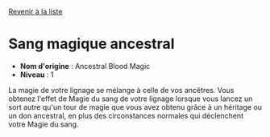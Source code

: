 [Revenir à la liste](..)

# Sang magique ancestral

 * **Nom d'origine** : Ancestral Blood Magic
 * **Niveau** : 1


<p>La magie de votre lignage se mélange à celle de vos ancêtres. Vous obtenez l'effet de Magie du sang de votre lignage lorsque vous lancez un sort autre qu'un tour de magie que vous avez obtenu grâce à un héritage ou un don ancestral, en plus des circonstances normales qui déclenchent votre Magie du sang.</p>